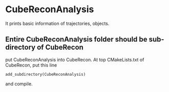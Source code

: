 # CubeReconAnalysis
It prints basic information of trajectories, objects.
## Entire CubeReconAnalysis folder should be sub-directory of CubeRecon 
put CubeReconAnalysis into CubeRecon.
At top CMakeLists.txt of CubeRecon, put this line

    add_subdirectory(CubeReconAnalysis)
    
and compile.
